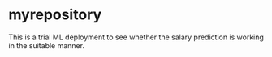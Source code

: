 # myrepository
This is a trial ML deployment to see whether the salary prediction is working in the suitable manner.
